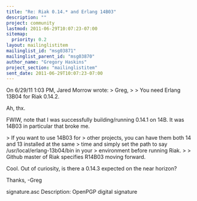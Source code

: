 ```yaml
---
title: "Re: Riak 0.14.* and Erlang 14B03"
description: ""
project: community
lastmod: 2011-06-29T10:07:23-07:00
sitemap:
  priority: 0.2
layout: mailinglistitem
mailinglist_id: "msg03871"
mailinglist_parent_id: "msg03870"
author_name: "Gregory Haskins"
project_section: "mailinglistitem"
sent_date: 2011-06-29T10:07:23-07:00
---
```



On 6/29/11 1:03 PM, Jared Morrow wrote:
&gt; Greg,
&gt; 
&gt; You need Erlang 13B04 for Riak 0.14.2.

Ah, thx.

FWIW, note that I was successfully building/running 0.14.1 on 14B. It
was 14B03 in particular that broke me.


&gt; If you want to use 14B03 for
&gt; other projects, you can have them both 14 and 13 installed at the same
&gt; time and simply set the path to say /usr/local/erlang-13b04/bin in your
&gt; environment before running Riak. 
&gt; 
&gt; Github master of Riak specifies R14B03 moving forward.

Cool. Out of curiosity, is there a 0.14.3 expected on the near horizon?

Thanks,
-Greg

signature.asc
Description: OpenPGP digital signature
